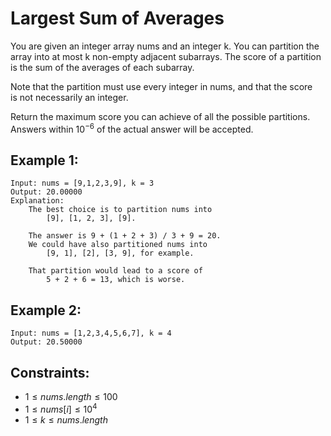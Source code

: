 # Largest Sum of Averages

You are given an integer array nums and an integer k. You can partition the  
array into at most k non-empty adjacent subarrays. The score of a partition  
is the sum of the averages of each subarray.

Note that the partition must use every integer in nums, and that the score  
is not necessarily an integer.

Return the maximum score you can achieve of all the possible partitions.  
Answers within $10^{-6}$ of the actual answer will be accepted.

 

## Example 1:

    Input: nums = [9,1,2,3,9], k = 3
    Output: 20.00000
    Explanation: 
        The best choice is to partition nums into 
            [9], [1, 2, 3], [9]. 

        The answer is 9 + (1 + 2 + 3) / 3 + 9 = 20.
        We could have also partitioned nums into 
            [9, 1], [2], [3, 9], for example.

        That partition would lead to a score of 
            5 + 2 + 6 = 13, which is worse.

## Example 2:

    Input: nums = [1,2,3,4,5,6,7], k = 4
    Output: 20.50000
    
    
    
## Constraints:

* $1 \le nums.length \le 100$
* $1 \le nums[i] \le 10^4$
* $1 \le k \le nums.length$

